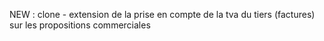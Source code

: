 NEW : clone - extension de la prise en compte de la tva du tiers (factures) sur les propositions commerciales
